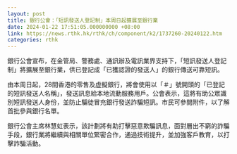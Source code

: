 ```yaml
---
layout: post
title: 銀行公會：「短訊發送人登記制」本周日起擴展至銀行業
date: 2024-01-22 17:51:05.000000000 +08:00
link: https://news.rthk.hk/rthk/ch/component/k2/1737260-20240122.htm
categories: rthk
---
```


銀行公會宣布，在金管局、警務處、通訊辦及電訊業界支持下，「短訊發送人登記制」將擴展至銀行業，供已登記成「已獲認證的發送人」的銀行傳送可靠短訊。

由本周日起，28間香港的零售及虛擬銀行，將會使用以「＃」號開頭的「已登記的短訊發送人名稱」，發送訊息給本地流動服務用戶。公會表示，這將有助公眾識別短訊發送人身份，並防止騙徒冒充銀行發送詐騙短訊。市民可參閱附件，以了解首批參與銀行名單。

銀行公會主席林慧虹表示，該計劃將有助打擊惡意欺騙訊息，面對層出不窮的詐騙手段，銀行業將繼續與相關單位緊密合作，通過技術提升，並加強客戶教育，以打擊詐騙活動。

